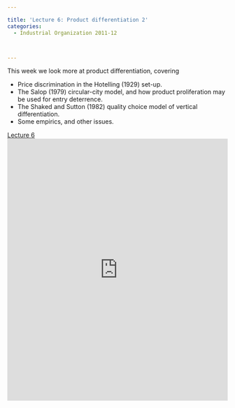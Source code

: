 ```yaml
---

title: 'Lecture 6: Product differentiation 2'
categories:
  - Industrial Organization 2011-12



---
```

This week we look more at product differentiation, covering
  * Price discrimination in the Hotelling (1929) set-up. 
  * The Salop (1979) circular-city model, and how product proliferation may be used for entry deterrence.
  * The Shaked and Sutton (1982) quality choice model of vertical differentiation.
  * Some empirics, and other issues.


<a title="View Lecture 6 on Scribd" href="https://www.scribd.com/doc/72288760/Lecture-6" >Lecture 6</a><iframe src="https://www.scribd.com/embeds/72288760/content?start_page=1&view_mode=slideshow&access_key=key-2kqrs1vq670vib68s2sr" data-auto-height="true" data-aspect-ratio="1.33333333333333" scrolling="no" width="100%" height="600" frameborder="0"></iframe>